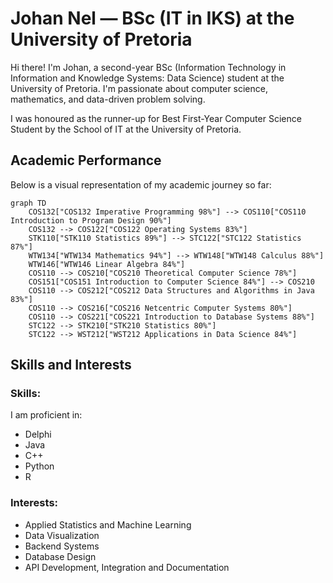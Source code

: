 # Johan Nel — BSc (IT in IKS) at the University of Pretoria

Hi there! I'm Johan, a second-year BSc (Information Technology in Information and Knowledge Systems: Data Science) student at the University of Pretoria. I'm passionate about computer science, mathematics, and data-driven problem solving.

I was honoured as the runner-up for Best First-Year Computer Science Student by the School of IT at the University of Pretoria.

## Academic Performance

Below is a visual representation of my academic journey so far:

```mermaid
graph TD
    COS132["COS132 Imperative Programming 98%"] --> COS110["COS110 Introduction to Program Design 90%"]
    COS132 --> COS122["COS122 Operating Systems 83%"]
    STK110["STK110 Statistics 89%"] --> STC122["STC122 Statistics 87%"]
    WTW134["WTW134 Mathematics 94%"] --> WTW148["WTW148 Calculus 88%"]
    WTW146["WTW146 Linear Algebra 84%"]
    COS110 --> COS210["COS210 Theoretical Computer Science 78%"]
    COS151["COS151 Introduction to Computer Science 84%"] --> COS210
    COS110 --> COS212["COS212 Data Structures and Algorithms in Java 83%"]
    COS110 --> COS216["COS216 Netcentric Computer Systems 80%"]
    COS110 --> COS221["COS221 Introduction to Database Systems 88%"]
    STC122 --> STK210["STK210 Statistics 80%"]
    STC122 --> WST212["WST212 Applications in Data Science 84%"]
```

## Skills and Interests

### Skills:
I am proficient in:
- Delphi
- Java
- C++
- Python
- R

### Interests:
- Applied Statistics and Machine Learning
- Data Visualization
- Backend Systems
- Database Design
- API Development, Integration and Documentation
